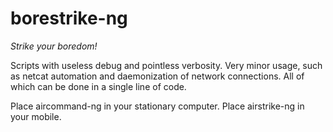 # borestrike-ng
_Strike your boredom!_

Scripts with useless debug and pointless verbosity.
Very minor usage, such as netcat automation and
daemonization of network connections. All of which
can be done in a single line of code.

  Place aircommand-ng in your stationary computer.
  Place airstrike-ng in your mobile.
